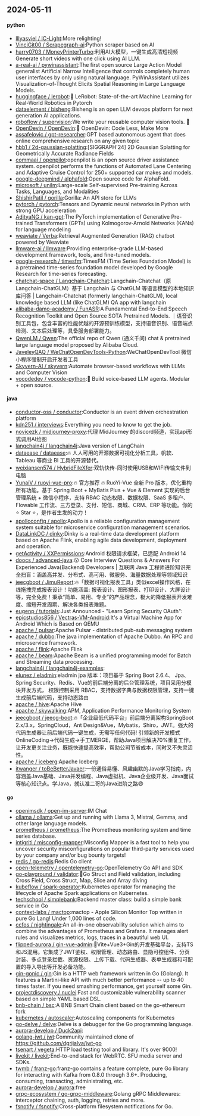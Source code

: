 ## 2024-05-11

#### python
* [lllyasviel / IC-Light](https://github.com/lllyasviel/IC-Light):More relighting!
* [VinciGit00 / Scrapegraph-ai](https://github.com/VinciGit00/Scrapegraph-ai):Python scraper based on AI
* [harry0703 / MoneyPrinterTurbo](https://github.com/harry0703/MoneyPrinterTurbo):利用AI大模型，一键生成高清短视频 Generate short videos with one click using AI LLM.
* [a-real-ai / pywinassistant](https://github.com/a-real-ai/pywinassistant):The first open source Large Action Model generalist Artificial Narrow Intelligence that controls completely human user interfaces by only using natural language. PyWinAssistant utilizes Visualization-of-Thought Elicits Spatial Reasoning in Large Language Models.
* [huggingface / lerobot](https://github.com/huggingface/lerobot):🤗 LeRobot: State-of-the-art Machine Learning for Real-World Robotics in Pytorch
* [dataelement / bisheng](https://github.com/dataelement/bisheng):Bisheng is an open LLM devops platform for next generation AI applications.
* [roboflow / supervision](https://github.com/roboflow/supervision):We write your reusable computer vision tools. 💜
* [OpenDevin / OpenDevin](https://github.com/OpenDevin/OpenDevin):🐚 OpenDevin: Code Less, Make More
* [assafelovic / gpt-researcher](https://github.com/assafelovic/gpt-researcher):GPT based autonomous agent that does online comprehensive research on any given topic
* [hbb1 / 2d-gaussian-splatting](https://github.com/hbb1/2d-gaussian-splatting):[SIGGRAPH'24] 2D Gaussian Splatting for Geometrically Accurate Radiance Fields
* [commaai / openpilot](https://github.com/commaai/openpilot):openpilot is an open source driver assistance system. openpilot performs the functions of Automated Lane Centering and Adaptive Cruise Control for 250+ supported car makes and models.
* [google-deepmind / alphafold](https://github.com/google-deepmind/alphafold):Open source code for AlphaFold.
* [microsoft / unilm](https://github.com/microsoft/unilm):Large-scale Self-supervised Pre-training Across Tasks, Languages, and Modalities
* [ShishirPatil / gorilla](https://github.com/ShishirPatil/gorilla):Gorilla: An API store for LLMs
* [pytorch / pytorch](https://github.com/pytorch/pytorch):Tensors and Dynamic neural networks in Python with strong GPU acceleration
* [AdityaNG / kan-gpt](https://github.com/AdityaNG/kan-gpt):The PyTorch implementation of Generative Pre-trained Transformers (GPTs) using Kolmogorov-Arnold Networks (KANs) for language modeling
* [weaviate / Verba](https://github.com/weaviate/Verba):Retrieval Augmented Generation (RAG) chatbot powered by Weaviate
* [llmware-ai / llmware](https://github.com/llmware-ai/llmware):Providing enterprise-grade LLM-based development framework, tools, and fine-tuned models.
* [google-research / timesfm](https://github.com/google-research/timesfm):TimesFM (Time Series Foundation Model) is a pretrained time-series foundation model developed by Google Research for time-series forecasting.
* [chatchat-space / Langchain-Chatchat](https://github.com/chatchat-space/Langchain-Chatchat):Langchain-Chatchat（原Langchain-ChatGLM）基于 Langchain 与 ChatGLM 等语言模型的本地知识库问答 | Langchain-Chatchat (formerly langchain-ChatGLM), local knowledge based LLM (like ChatGLM) QA app with langchain
* [alibaba-damo-academy / FunASR](https://github.com/alibaba-damo-academy/FunASR):A Fundamental End-to-End Speech Recognition Toolkit and Open Source SOTA Pretrained Models. ｜语音识别工具包，包含丰富的性能优越的开源预训练模型，支持语音识别、语音端点检测、文本后处理等，具备服务部署能力。
* [QwenLM / Qwen](https://github.com/QwenLM/Qwen):The official repo of Qwen (通义千问) chat & pretrained large language model proposed by Alibaba Cloud.
* [JaveleyQAQ / WeChatOpenDevTools-Python](https://github.com/JaveleyQAQ/WeChatOpenDevTools-Python):WeChatOpenDevTool 微信小程序强制开启开发者工具
* [Skyvern-AI / skyvern](https://github.com/Skyvern-AI/skyvern):Automate browser-based workflows with LLMs and Computer Vision
* [vocodedev / vocode-python](https://github.com/vocodedev/vocode-python):🤖 Build voice-based LLM agents. Modular + open source.

#### java
* [conductor-oss / conductor](https://github.com/conductor-oss/conductor):Conductor is an event driven orchestration platform
* [kdn251 / interviews](https://github.com/kdn251/interviews):Everything you need to know to get the job.
* [novicezk / midjourney-proxy](https://github.com/novicezk/midjourney-proxy):代理 MidJourney 的discord频道，实现api形式调用AI绘图
* [langchain4j / langchain4j](https://github.com/langchain4j/langchain4j):Java version of LangChain
* [dataease / dataease](https://github.com/dataease/dataease):🔥 人人可用的开源数据可视化分析工具，帆软、Tableau 等商业 BI 工具的开源替代。
* [weixiansen574 / HybridFileXfer](https://github.com/weixiansen574/HybridFileXfer):双轨快传-同时使用USB和WIFI传输文件到电脑
* [YunaiV / ruoyi-vue-pro](https://github.com/YunaiV/ruoyi-vue-pro):🔥 官方推荐 🔥 RuoYi-Vue 全新 Pro 版本，优化重构所有功能。基于 Spring Boot + MyBatis Plus + Vue & Element 实现的后台管理系统 + 微信小程序，支持 RBAC 动态权限、数据权限、SaaS 多租户、Flowable 工作流、三方登录、支付、短信、商城、CRM、ERP 等功能。你的 ⭐️ Star ⭐️，是作者生发的动力！
* [apolloconfig / apollo](https://github.com/apolloconfig/apollo):Apollo is a reliable configuration management system suitable for microservice configuration management scenarios.
* [DataLinkDC / dinky](https://github.com/DataLinkDC/dinky):Dinky is a real-time data development platform based on Apache Flink, enabling agile data development, deployment and operation.
* [getActivity / XXPermissions](https://github.com/getActivity/XXPermissions):Android 权限请求框架，已适配 Android 14
* [doocs / advanced-java](https://github.com/doocs/advanced-java):😮 Core Interview Questions & Answers For Experienced Java(Backend) Developers | 互联网 Java 工程师进阶知识完全扫盲：涵盖高并发、分布式、高可用、微服务、海量数据处理等领域知识
* [jeecgboot / JimuReport](https://github.com/jeecgboot/JimuReport):🔥「数据可视化报表工具」类似excel操作风格，在线拖拽完成报表设计！功能涵盖: 报表设计、图形报表、打印设计、大屏设计等，完全免费！秉承“简单、易用、专业”的产品理念，极大的降低报表开发难度、缩短开发周期、解决各类报表难题。
* [eugenp / tutorials](https://github.com/eugenp/tutorials):Just Announced - "Learn Spring Security OAuth":
* [epicstudios856 / Vectras-VM-Android](https://github.com/epicstudios856/Vectras-VM-Android):It's a Virtual Machine App for Android Which is Based on QEMU
* [apache / pulsar](https://github.com/apache/pulsar):Apache Pulsar - distributed pub-sub messaging system
* [apache / dubbo](https://github.com/apache/dubbo):The java implementation of Apache Dubbo. An RPC and microservice framework.
* [apache / flink](https://github.com/apache/flink):Apache Flink
* [apache / beam](https://github.com/apache/beam):Apache Beam is a unified programming model for Batch and Streaming data processing.
* [langchain4j / langchain4j-examples](https://github.com/langchain4j/langchain4j-examples):
* [elunez / eladmin](https://github.com/elunez/eladmin):eladmin jpa 版本：项目基于 Spring Boot 2.6.4、 Jpa、 Spring Security、Redis、Vue的前后端分离的后台管理系统，项目采用分模块开发方式， 权限控制采用 RBAC，支持数据字典与数据权限管理，支持一键生成前后端代码，支持动态路由
* [apache / hive](https://github.com/apache/hive):Apache Hive
* [apache / skywalking](https://github.com/apache/skywalking):APM, Application Performance Monitoring System
* [jeecgboot / jeecg-boot](https://github.com/jeecgboot/jeecg-boot):🔥「企业级低代码平台」前后端分离架构SpringBoot 2.x/3.x，SpringCloud，Ant Design&Vue，Mybatis，Shiro，JWT。强大的代码生成器让前后端代码一键生成，无需写任何代码! 引领新的开发模式OnlineCoding->代码生成->手工MERGE，帮助Java项目解决70%重复工作，让开发更关注业务，既能快速提高效率，帮助公司节省成本，同时又不失灵活性。
* [apache / iceberg](https://github.com/apache/iceberg):Apache Iceberg
* [itwanger / toBeBetterJavaer](https://github.com/itwanger/toBeBetterJavaer):一份通俗易懂、风趣幽默的Java学习指南，内容涵盖Java基础、Java并发编程、Java虚拟机、Java企业级开发、Java面试等核心知识点。学Java，就认准二哥的Java进阶之路😄

#### go
* [openimsdk / open-im-server](https://github.com/openimsdk/open-im-server):IM Chat
* [ollama / ollama](https://github.com/ollama/ollama):Get up and running with Llama 3, Mistral, Gemma, and other large language models.
* [prometheus / prometheus](https://github.com/prometheus/prometheus):The Prometheus monitoring system and time series database.
* [intigriti / misconfig-mapper](https://github.com/intigriti/misconfig-mapper):Misconfig Mapper is a fast tool to help you uncover security misconfigurations on popular third-party services used by your company and/or bug bounty targets!
* [redis / go-redis](https://github.com/redis/go-redis):Redis Go client
* [open-telemetry / opentelemetry-go](https://github.com/open-telemetry/opentelemetry-go):OpenTelemetry Go API and SDK
* [go-playground / validator](https://github.com/go-playground/validator):💯Go Struct and Field validation, including Cross Field, Cross Struct, Map, Slice and Array diving
* [kubeflow / spark-operator](https://github.com/kubeflow/spark-operator):Kubernetes operator for managing the lifecycle of Apache Spark applications on Kubernetes.
* [techschool / simplebank](https://github.com/techschool/simplebank):Backend master class: build a simple bank service in Go
* [context-labs / mactop](https://github.com/context-labs/mactop):mactop - Apple Silicon Monitor Top written in pure Go Lang! Under 1,000 lines of code.
* [ccfos / nightingale](https://github.com/ccfos/nightingale):An all-in-one observability solution which aims to combine the advantages of Prometheus and Grafana. It manages alert rules and visualizes metrics, logs, traces in a beautiful web UI.
* [flipped-aurora / gin-vue-admin](https://github.com/flipped-aurora/gin-vue-admin):🚀Vite+Vue3+Gin的开发基础平台，支持TS和JS混用。它集成了JWT鉴权、权限管理、动态路由、显隐可控组件、分页封装、多点登录拦截、资源权限、上传下载、代码生成器、表单生成器和可配置的导入导出等开发必备功能。
* [gin-gonic / gin](https://github.com/gin-gonic/gin):Gin is a HTTP web framework written in Go (Golang). It features a Martini-like API with much better performance -- up to 40 times faster. If you need smashing performance, get yourself some Gin.
* [projectdiscovery / nuclei](https://github.com/projectdiscovery/nuclei):Fast and customizable vulnerability scanner based on simple YAML based DSL.
* [bnb-chain / bsc](https://github.com/bnb-chain/bsc):A BNB Smart Chain client based on the go-ethereum fork
* [kubernetes / autoscaler](https://github.com/kubernetes/autoscaler):Autoscaling components for Kubernetes
* [go-delve / delve](https://github.com/go-delve/delve):Delve is a debugger for the Go programming language.
* [aurora-develop / Duck2api](https://github.com/aurora-develop/Duck2api):
* [golang-jwt / jwt](https://github.com/golang-jwt/jwt):Community maintained clone of https://github.com/dgrijalva/jwt-go
* [tsenart / vegeta](https://github.com/tsenart/vegeta):HTTP load testing tool and library. It's over 9000!
* [livekit / livekit](https://github.com/livekit/livekit):End-to-end stack for WebRTC. SFU media server and SDKs.
* [twmb / franz-go](https://github.com/twmb/franz-go):franz-go contains a feature complete, pure Go library for interacting with Kafka from 0.8.0 through 3.6+. Producing, consuming, transacting, administrating, etc.
* [aurora-develop / aurora](https://github.com/aurora-develop/aurora):free
* [grpc-ecosystem / go-grpc-middleware](https://github.com/grpc-ecosystem/go-grpc-middleware):Golang gRPC Middlewares: interceptor chaining, auth, logging, retries and more.
* [fsnotify / fsnotify](https://github.com/fsnotify/fsnotify):Cross-platform filesystem notifications for Go.
